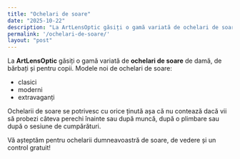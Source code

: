 ```yaml
---
title: "Ochelari de soare"
date: "2025-10-22"
description: "La ArtLensOptic găsiți o gamă variată de ochelari de soare pentru femei, bărbați și copii."
permalink: '/ochelari-de-soare/'
layout: "post"
---
```

La **ArtLensOptic** găsiți o gamă variată de **ochelari de soare** de damă, de bărbați și pentru copii. Modele noi de ochelari de soare:

* clasici
* moderni
* extravaganți

Ochelarii de soare se potrivesc cu orice ținută așa că nu contează dacă vii să probezi câteva perechi înainte sau după muncă, după o plimbare sau după o sesiune de cumpărături.

Vă așteptăm pentru ochelarii dumneavoastră de soare, de vedere și un control gratuit!